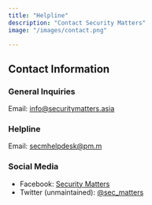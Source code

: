 ```yaml
---
title: "Helpline"
description: "Contact Security Matters"
image: "/images/contact.png"

---
```


## Contact Information

### General Inquiries
Email: [info@securitymatters.asia](mailto:info@securitymatters.asia)

### Helpline
Email: [secmhelpdesk@pm.m](mailto:secmhelpdesk@pm.m)

### Social Media
- Facebook: [Security Matters](https://www.facebook.com/secm8/)
- Twitter (unmaintained): [@sec_matters](https://twitter.com/@sec_matters) 